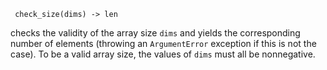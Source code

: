 ```
 check_size(dims) -> len
```

checks the validity of the array size `dims` and yields the corresponding number of elements (throwing an `ArgumentError` exception if this is not the case). To be a valid array size, the values of `dims` must all be nonnegative.
